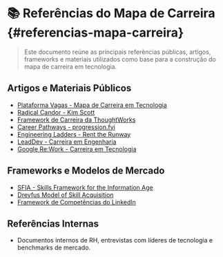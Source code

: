 <!--
---
title: "Referências do Mapa de Carreira em Tecnologia"
description: "Lista de referências, artigos, frameworks e materiais utilizados na construção do mapa de carreira."
author: "Equipe de Carreiras Tech"
created_date: "2024-06-10"
updated_date: "2024-06-10"
version: "1.0"
status: "published"
confidence: "high"
tags:
  - mapa-carreira
  - tech-roles
  - referencias
categories:
  - Carreira
  - Tecnologia
language: "pt-BR"
---
-->
<!--
⚠️ Bloco acima: metadados para busca semântica e IA. Pode ser ignorado na leitura.
-->

# 📚 Referências do Mapa de Carreira {#referencias-mapa-carreira}

<!-- summary:start -->
> Este documento reúne as principais referências públicas, artigos, frameworks e materiais utilizados como base para a construção do mapa de carreira em tecnologia.
<!-- summary:end -->

## Artigos e Materiais Públicos
- [Plataforma Vagas - Mapa de Carreira em Tecnologia](https://www.vagas.com.br/profissoes/tecnologia)
- [Radical Candor - Kim Scott](https://www.radicalcandor.com/)
- [Framework de Carreira da ThoughtWorks](https://thoughtworks.github.io/career-framework/)
- [Career Pathways - progression.fyi](https://progression.fyi/)
- [Engineering Ladders - Rent the Runway](https://eladgil.com/engineering-ladders)
- [LeadDev - Carreira em Engenharia](https://leaddev.com/)
- [Google Re:Work - Carreira em Tecnologia](https://rework.withgoogle.com/subjects/technology/)

## Frameworks e Modelos de Mercado
- [SFIA - Skills Framework for the Information Age](https://sfia-online.org/)
- [Dreyfus Model of Skill Acquisition](https://en.wikipedia.org/wiki/Dreyfus_model_of_skill_acquisition)
- [Framework de Competências do LinkedIn](https://business.linkedin.com/talent-solutions/resources/talent-engagement/competency-framework)

## Referências Internas
- Documentos internos de RH, entrevistas com líderes de tecnologia e benchmarks de mercado. 